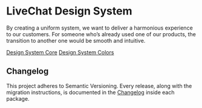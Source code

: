 # LiveChat Design System

By creating a uniform system, we want to deliver a harmonious experience to our customers.
For someone who’s already used one of our products, the transition to another one would be smooth and intuitive.

[Design System Core](packages/design-system)
[Design System Colors](packages/colors)

## Changelog

This project adheres to Semantic Versioning.
Every release, along with the migration instructions, is documented in the [Changelog](CHANGELOG.md) inside each package.
